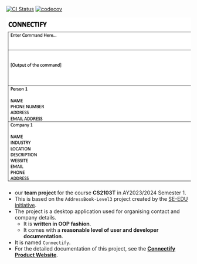 [![CI Status](https://github.com/AY2324S1-CS2103T-T15-4/tp/workflows/Java%20CI/badge.svg)](https://github.com/AY2324S1-CS2103T-T15-4/tp/actions)
[![codecov](https://codecov.io/gh/AY2324S1-CS2103T-T15-4/tp/graph/badge.svg)](https://codecov.io/gh/AY2324S1-CS2103T-T15-4/tp)

![Ui](docs/images/Ui.png)

* our **team project** for the course **CS2103T** in AY2023/2024 Semester 1.
* This is based on the `AddressBook-Level3` project created by the [SE-EDU initiative](https://se-education.org).
* The project is a desktop application used for organising contact and company details.
  * It is **written in OOP fashion**.
  * It comes with a **reasonable level of user and developer documentation**.
* It is named `Connectify`.
* For the detailed documentation of this project, see the **[Connectify Product Website](https://ay2324s1-cs2103t-t15-4.github.io/tp/)**.
